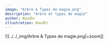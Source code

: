 ```yaml
---
image: "Arbre & Types de magie.png"
description: "Arbre et types de magie"
author: Raudhr
illustration: Raudhr
---
```


![[../../_img/Arbre & Types de magie.png|+zoom]]